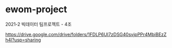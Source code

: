 # ewom-project
2021-2 빅데이터 팀프로젝트 - 4조

https://drive.google.com/drive/folders/1FDLP6UI7zDSG40svjpPPr4MbiBEzZh4l?usp=sharing
